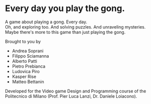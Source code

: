 # Every day you play the gong.
A game about playing a gong. Every day.<br/>
Oh, and exploring too. And solving puzzles. And unraveling mysteries.<br/>
Maybe there's more to this game than just playing the gong.

Brought to you by 
* Andrea Soprani
* Filippo Sciamanna
* Alberto Patti
* Pietro Prebianca
* Ludovica Piro
* Kasper Rise
* Matteo Bettanin

Developed for the Video game Design and Programming course of the Politecnico di Milano (Prof. Pier Luca Lanzi, Dr. Daniele Loiacono).
